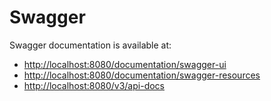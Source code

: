 # Swagger

Swagger documentation is available at:

- [http://localhost:8080/documentation/swagger-ui](http://localhost:8080/documentation/swagger-ui)
- [http://localhost:8080/documentation/swagger-resources](http://localhost:8080/documentation/swagger-resources)
- [http://localhost:8080/v3/api-docs](http://localhost:8080/v3/api-docs)
